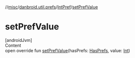 //[misc](../../index.md)/[danbroid.util.prefs](../index.md)/[IntPref](index.md)/[setPrefValue](set-pref-value.md)



# setPrefValue  
[androidJvm]  
Content  
open override fun [setPrefValue](set-pref-value.md)(hasPrefs: [HasPrefs](../-has-prefs/index.md), value: [Int](https://kotlinlang.org/api/latest/jvm/stdlib/kotlin/-int/index.html))  




